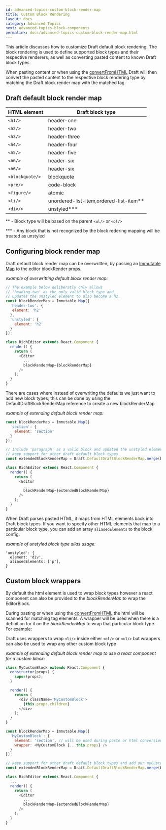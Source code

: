 ```yaml
---
id: advanced-topics-custom-block-render-map
title: Custom Block Rendering
layout: docs
category: Advanced Topics
next: advanced-topics-block-components
permalink: docs/advanced-topics-custom-block-render-map.html
---
```


This article discusses how to customize Draft default block rendering.
The block rendering is used to define supported block types and their respective
renderers, as well as converting pasted content to known Draft block types.

When pasting content or when using the
[convertFromHTML](https://facebook.github.io/draft-js/docs/api-reference-data-conversion.html#convertfromhtml)
Draft will then convert the pasted content to the respective block rendering type
by matching the Draft block render map with the matched tag.

## Draft default block render map

|  HTML element   |            Draft block type             |
| --------------- | --------------------------------------- |
|     `<h1/>`     |               header-one                |
|     `<h2/>`     |               header-two                |
|     `<h3/>`     |              header-three               |
|     `<h4/>`     |               header-four               |
|     `<h5/>`     |               header-five               |
|     `<h6/>`     |               header-six                |
|     `<h6/>`     |               header-six                |
| `<blockquote/>` |               blockquote                |
|    `<pre/>`     |               code-block                |
|   `<figure/>`   |                 atomic                  |
|     `<li/>`     | unordered-list-item,ordered-list-item** |
|    `<div/>`     |               unstyled***               |

\*\* - Block type will be based on the parent `<ul/>` or `<ol/>`

\*\*\* -  Any block that is not recognized by the block redering mapping will be treated as unstyled

## Configuring block render map

Draft default block render map can be overwritten, by passing an
[Immutable Map](http://facebook.github.io/immutable-js/docs/#/Map) to
the editor blockRender props.

*example of overwritting default block render map:*

```js
// The example below deliberatly only allows
// 'heading-two' as the only valid block type and
// updates the unstyled element to also become a h2.
const blockRenderMap = Immutable.Map({
  'header-two': {
   element: 'h2'
  },
  'unstyled': {
    element: 'h2'
  }
});

class RichEditor extends React.Component {
  render() {
    return (
      <Editor
        ...
        blockRenderMap={blockRenderMap}
      />
    );
  }
}
```

There are cases where instead of overwriting the defaults we just want to add new block types;
this can be done by using the DefaultDraftBlockRenderMap reference to create a new blockRenderMap

*example of extending default block render map:*

```js
const blockRenderMap = Immutable.Map({
  'section': {
    element: 'section'
  }
});

// Include 'paragraph' as a valid block and updated the unstyled element but
// keep support for other draft default block types
const extendedBlockRenderMap = Draft.DefaultDraftBlockRenderMap.merge(blockRenderMap);

class RichEditor extends React.Component {
  render() {
    return (
      <Editor
        ...
        blockRenderMap={extendedBlockRenderMap}
      />
    );
  }
}
```

When Draft parses pasted HTML, it maps from HTML elements back into
Draft block types. If you want to specify other HTML elements that map to a
particular block type, you can add an array `aliasedElements` to the block config.

*example of unstyled block type alias usage:*

```
'unstyled': {
  element: 'div',
  aliasedElements: ['p'],
}
```

## Custom block wrappers

By default the html element is used to wrap block types however a react component
can also be provided to the _blockRenderMap_ to wrap the EditorBlock.

During pasting or when using the
[convertFromHTML](https://facebook.github.io/draft-js/docs/api-reference-data-conversion.html#convertfromhtml)
the html will be scanned for matching tag elements. A wrapper will be used when there is a definition for
it on the _blockRenderMap_ to wrap that particular block type. For example:

Draft uses wrappers to wrap `<li/>` inside either `<ol/>` or `<ul/>` but wrappers can also be used
to wrap any other custom block type

*example of extending default block render map to use a react component for a custom block:*

```js
class MyCustomBlock extends React.Component {
  constructor(props) {
    super(props);
  }

  render() {
    return (
      <div className='MyCustomBlock'>
        {this.props.children}
      </div>
    );
  }
}

const blockRenderMap = Immutable.Map({
  'MyCustomBlock': {
    element: 'section', // will be used during paste or html conversion to auto match your component
    wrapper: <MyCustomBlock {...this.props} />
  }
});

// keep support for other draft default block types and add our myCustomBlock type
const extendedBlockRenderMap = Draft.DefaultDraftBlockRenderMap.merge(blockRenderMap);

class RichEditor extends React.Component {
  ...
  render() {
    return (
      <Editor
        ...
        blockRenderMap={extendedBlockRenderMap}
      />
    );
  }
}
```
